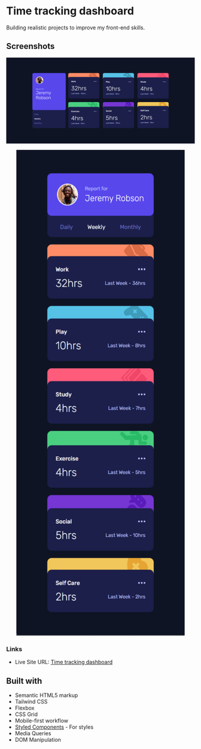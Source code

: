 # Time tracking dashboard

Building realistic projects to improve my front-end skills.

## Screenshots

![](screenshots/ss-desktop.png)

<p align="center">
<img width="450" height="1300" src="screenshots/ss-mobile.png">
</p>

### Links

- Live Site URL: [Time tracking dashboard](https://t1me-tracking-dashboard.netlify.app/)

## Built with

- Semantic HTML5 markup
- Tailwind CSS
- Flexbox
- CSS Grid
- Mobile-first workflow
- [Styled Components](https://styled-components.com/) - For styles
- Media Queries
- DOM Manipulation
